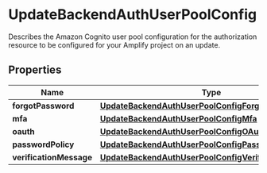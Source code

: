 

# UpdateBackendAuthUserPoolConfig

Describes the Amazon Cognito user pool configuration for the authorization resource to be configured for your Amplify project on an update.

## Properties

| Name | Type | Description | Notes |
|------------ | ------------- | ------------- | -------------|
|**forgotPassword** | [**UpdateBackendAuthUserPoolConfigForgotPassword**](UpdateBackendAuthUserPoolConfigForgotPassword.md) |  |  [optional] |
|**mfa** | [**UpdateBackendAuthUserPoolConfigMfa**](UpdateBackendAuthUserPoolConfigMfa.md) |  |  [optional] |
|**oauth** | [**UpdateBackendAuthUserPoolConfigOAuth**](UpdateBackendAuthUserPoolConfigOAuth.md) |  |  [optional] |
|**passwordPolicy** | [**UpdateBackendAuthUserPoolConfigPasswordPolicy**](UpdateBackendAuthUserPoolConfigPasswordPolicy.md) |  |  [optional] |
|**verificationMessage** | [**UpdateBackendAuthUserPoolConfigVerificationMessage**](UpdateBackendAuthUserPoolConfigVerificationMessage.md) |  |  [optional] |



